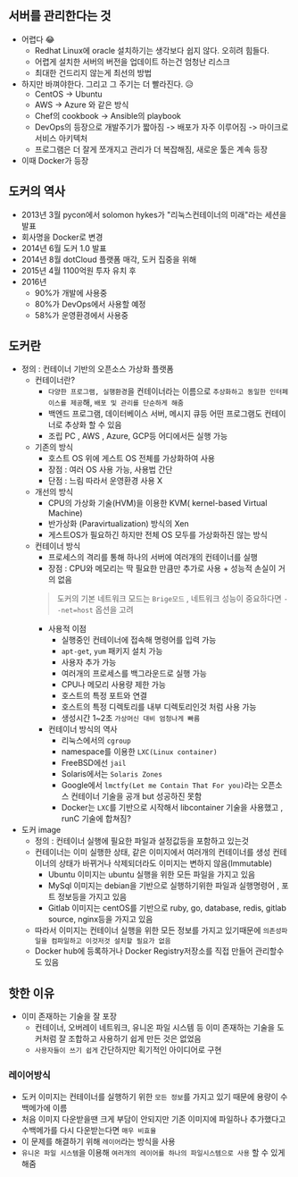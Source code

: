 ## 서버를 관리한다는 것
- 어렵다 😂
  - Redhat Linux에 oracle 설치하기는 생각보다 쉽지 않다. 오히려 힘들다.
  - 어렵게 설치한 서버의 버전을 업데이트 하는건 엄청난 리스크
  - 최대한 건드리지 않는게 최선의 방법
- 하지만 바껴야한다. 그리고 그 주기는 더 빨라진다. 😥
  - CentOS -> Ubuntu
  - AWS -> Azure 와 같은 방식
  - Chef의 cookbook -> Ansible의 playbook
  - DevOps의 등장으로 개발주기가 짧아짐 -> 배포가 자주 이루어짐 -> 마이크로서비스 아키텍처
  - 프로그램은 더 잘게 쪼개지고 관리가 더 복잡해짐, 새로운 툴은 계속 등장
- 이때 Docker가 등장

## 도커의 역사
- 2013년 3월 pycon에서 solomon hykes가 "리눅스컨테이너의 미래"라는 세션을 발표
- 회사명을 Docker로 변경
- 2014년 6월 도커 1.0 발표
- 2014년 8월 dotCloud 플랫폼 매각, 도커 집중을 위해
- 2015년 4월 1100억원 투자 유치 후
- 2016년 
    - 90%가 개발에 사용중
    - 80%가 DevOps에서 사용할 예정
    - 58%가 운영환경에서 사용중

## 도커란
- 정의 : 컨테이너 기반의 오픈소스 가상화 플랫폼
  - 컨테이너란? 
    - ```다양한 프로그램, 실행환경```을 컨테이너라는 이름으로 ```추상화하고 동일한 인터페이스를 제공```해, ```배포 및 관리를 단순하게 해줌```
    - 백엔드 프로그램, 데이터베이스 서버, 메시지 큐등 어떤 프로그램도 컨테이너로 추상화 할 수 있음
    - 조립 PC , AWS , Azure,  GCP등 어디에서든 실행 가능
  - 기존의 방식
    - 호스트 OS 위에 게스트 OS 전체를 가상화하여 사용
    - 장점 : 여러 OS 사용 가능, 사용법 간단
    - 단점 : 느림 따라서 운영환경 사용 X
  - 개선의 방식
    - CPU의 가상화 기술(HVM)을 이용한 KVM( kernel-based Virtual Machine)
    - 반가상화 (Paravirtualization) 방식의 Xen
    - 게스트OS가 필요하긴 하지만 전체 OS 모두를 가상화하진 않는 방식
  - 컨테이너 방식
    - 프로세스의 격리를 통해 하나의 서버에 여러개의 컨테이너를 실행
    - 장점 : CPU와 메모리는 딱 필요한 만큼만 추가로 사용 + 성능적 손실이 거의 없음
    > 도커의 기본 네트워크 모드는 ```Brige모드``` , 네트워크 성능이 중요하다면 ```--net=host``` 옵션을 고려
    - 사용적 이점
      - 실행중인 컨테이너에 접속해 명령어를 입력 가능 
      - ```apt-get```, ```yum``` 패키지 설치 가능
      - 사용자 추가 가능
      - 여러개의 프로세스를 백그라운드로 실행 가능
      - CPU나 메모리 사용량 제한 가능
      - 호스트의 특정 포트와 연결
      - 호스트의 특정 디렉토리를 내부 디렉토리인것 처럼 사용 가능
      - 생성시간 1~2초 ```가상머신 대비 엄청나게 빠름```
    - 컨테이너 방식의 역사
      - 리눅스에서의 ```cgroup``` 
      - namespace를 이용한 ```LXC(Linux container)```
      - FreeBSD에선 ```jail```
      - Solaris에서는 ```Solaris Zones```
      - Google에서 ```lmctfy(Let me Contain That For you)```라는 오픈소스 컨테이너 기술을 공개 but 성공하진 못함
      - Docker는 ```LXC```를 기반으로 시작해서 libcontainer 기술을 사용했고 , runC 기술에 합쳐짐?
- 도커 image
  - 정의 : 컨테이너 실행에 필요한 파일과 설정값등을 포함하고 있는것
  - 컨테이너는 이미 실행한 상태, 같은 이미지에서 여러개의 컨테이너를 생성 컨테이너의 상태가 바뀌거나 삭제되더라도 이미지는 변하지 않음(Immutable)
    - Ubuntu 이미지는 ubuntu 실행을 위한 모든 파일을 가지고 있음
    - MySql 이미지는 debian을 기반으로 실행하기위한 파일과 실행명령어 , 포트 정보등을 가지고 있음
    - Gitlab 이미지는 centOS를 기반으로 ruby, go, database, redis, gitlab source, nginx등을 가지고 있음
  - 따라서 이미지는 컨테이너 실행을 위한 모든 정보를 가지고 있기때문에 ```의존성파일을 컴파일하고 이것저것 설치할 필요가 없음```
  - Docker hub에 등록하거나 Docker Registry저장소를 직접 만들어 관리할수도 있음

## 핫한 이유
- 이미 존재하는 기술을 잘 포장
  - 컨테이너, 오버레이 네트워크, 유니온 파일 시스템 등 이미 존재하는 기술을 도커처럼 잘 조합하고 사용하기 쉽게 만든 것은 없었음
  - ```사용자들이 쓰기 쉽게``` 간단하지만 획기적인 아이디어로 구현
### 레이어방식
- 도커 이미지는 컨테이너를 실행하기 위한 ```모든 정보```를 가지고 있기 때문에 용량이 수백메가에 이름
- 처음 이미지 다운받을땐 크게 부담이 안되지만 기존 이미지에 파일하나 추가했다고 수백메가를 다시 다운받는다면 ```매우 비효율```
- 이 문제를 해결하기 위해 ```레이어```라는 방식을 사용
- ```유니온 파일 시스템```을 이용해 ```여러개의 레이어를 하나의 파일시스템으로 사용``` 할 수 있게 해줌


    
